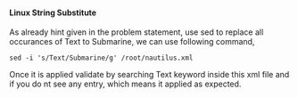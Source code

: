 #### Linux String Substitute

As already hint given in the problem statement, use sed to replace all occurances of Text to Submarine, we can use following command, 

    sed -i 's/Text/Submarine/g' /root/nautilus.xml

Once it is applied validate by searching Text keyword inside this xml file and if you do nt see any entry, which means it applied as expected.
